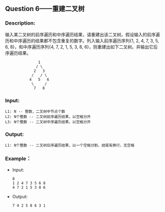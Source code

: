 ## Question 6——重建二叉树
### Description:
 输入某二叉树的前序遍历和中序遍历结果，请重建出该二叉树。假设输入的前序遍历和中序遍历的结果都不包含重复的数字。列入输入前序遍历序列{1, 2, 4, 7, 3, 5, 6, 8}，和中序遍历序列{4, 7, 2, 1, 5, 3, 8, 6}，则重建出如下二叉树。并输出它后序遍历结果。
 ```
                1
               / \
              2   3
             /   / \
            4   5   6
             \     /
              7   8
 ```
 ### Input:
    L1: N -- 整数，二叉树中节点个数
    L2: N个整数 -- 二叉树前序遍历结果，以空格分开
    L3: N个整数 -- 二叉树中序遍历结果，以空格分开
 
 ### Output:
    L1: N个整数 -- 二叉树后序遍历结果，以一个空格分割，结尾有换行，无空格
 
 ### Example：
* Input:
    ```
    8
    1 2 4 7 3 5 6 8
    4 7 2 1 5 3 8 6
    ```

 * Output:
    ```
    7 4 2 5 8 6 3 1
    ```